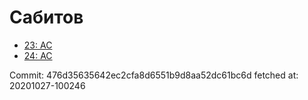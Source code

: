 # Сабитов
- [23: AC](23.md)
- [24: AC](24.md)

Commit: 476d35635642ec2cfa8d6551b9d8aa52dc61bc6d
 fetched at: 20201027-100246
